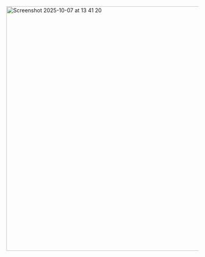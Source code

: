 <img width="753" height="641" alt="Screenshot 2025-10-07 at 13 41 20" src="https://github.com/user-attachments/assets/e4479337-01f3-438e-9760-99f7c70de0a6" />
